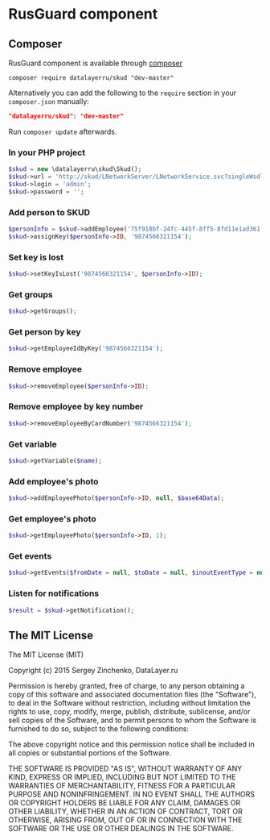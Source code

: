 # RusGuard component


## Composer

RusGuard component is available through [composer](https://getcomposer.org/)

    composer require datalayerru/skud "dev-master"

Alternatively you can add the following to the `require` section in your `composer.json` manually:

```json
"datalayerru/skud": "dev-master"
```

Run `composer update` afterwards.

### In your PHP project
```php
$skud = new \datalayerru\skud\Skud();
$skud->url = 'http://skud/LNetworkServer/LNetworkService.svc?singleWsdl',
$skud->login = 'admin';
$skud->password = '';
```

### Add person to SKUD
```php
$personInfo = $skud->addEmployee('75f918bf-24fc-445f-8ff5-8fd11e1ad361', 'John', 'Johnov');
$skud->assignKey($personInfo->ID, '9874566321154');
```

### Set key is lost
```php
$skud->setKeyIsLost('9874566321154', $personInfo->ID);
```

### Get groups
```php
$skud->getGroups();
```

### Get person by key
```php
$skud->getEmployeeIdByKey('9874566321154');
```

### Remove employee
```php
$skud->removeEmployee($personInfo->ID);
```

### Remove employee by key number
```php
$skud->removeEmployeeByCardNumber('9874566321154');
```

### Get variable
```php
$skud->getVariable($name);
```

### Add employee's photo
```php
$skud->addEmployeePhoto($personInfo->ID, null, $base64Data);
```

### Get employee's photo
```php
$skud->getEmployeePhoto($personInfo->ID, 1);
```

### Get events
```php
$skud->getEvents($fromDate = null, $toDate = null, $inoutEventType = null, $page = 1, $pageSize = 20)
```

### Listen for notifications
```php
$result = $skud->getNotification();
```

## The MIT License

The MIT License (MIT)

Copyright (c) 2015 Sergey Zinchenko, DataLayer.ru

Permission is hereby granted, free of charge, to any person obtaining a copy
of this software and associated documentation files (the "Software"), to deal
in the Software without restriction, including without limitation the rights
to use, copy, modify, merge, publish, distribute, sublicense, and/or sell
copies of the Software, and to permit persons to whom the Software is
furnished to do so, subject to the following conditions:

The above copyright notice and this permission notice shall be included in all
copies or substantial portions of the Software.

THE SOFTWARE IS PROVIDED "AS IS", WITHOUT WARRANTY OF ANY KIND, EXPRESS OR
IMPLIED, INCLUDING BUT NOT LIMITED TO THE WARRANTIES OF MERCHANTABILITY,
FITNESS FOR A PARTICULAR PURPOSE AND NONINFRINGEMENT. IN NO EVENT SHALL THE
AUTHORS OR COPYRIGHT HOLDERS BE LIABLE FOR ANY CLAIM, DAMAGES OR OTHER
LIABILITY, WHETHER IN AN ACTION OF CONTRACT, TORT OR OTHERWISE, ARISING FROM,
OUT OF OR IN CONNECTION WITH THE SOFTWARE OR THE USE OR OTHER DEALINGS IN THE
SOFTWARE.